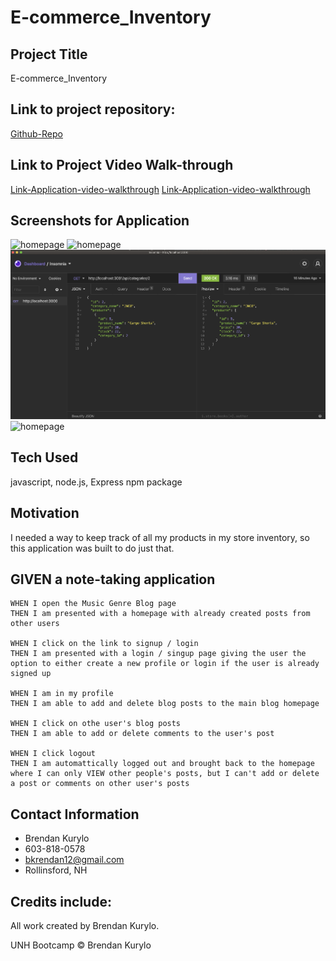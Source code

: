 # E-commerce_Inventory

## Project Title

E-commerce_Inventory

## Link to project repository:

[Github-Repo](https://github.com/Bkrendan12/E-commerce_Inventory)

## Link to Project Video Walk-through

[Link-Application-video-walkthrough](https://www.youtube.com/watch?v=GPsV2MQvBpc)
[Link-Application-video-walkthrough](https://youtu.be/GPsV2MQvBpc)

## Screenshots for Application

![homepage](https://user-images.githubusercontent.com/59030105/123862300-2dfc5c80-d8f6-11eb-85e9-0a74d7650822.png)
![homepage](/Users/brendankurbkylo/Desktop/Homework/Homework13/imgs/insomnia.png)
![homepage](imgs/insomnia.png)
![homepage](https://github.com/Bkrendan12/Homework13/blob/main/imgs/insomnia.png)

## Tech Used

javascript, node.js, Express npm package

## Motivation

I needed a way to keep track of all my products in my store inventory, so this application was built to do just that.

## GIVEN a note-taking application

```
WHEN I open the Music Genre Blog page
THEN I am presented with a homepage with already created posts from other users

WHEN I click on the link to signup / login
THEN I am presented with a login / singup page giving the user the option to either create a new profile or login if the user is already signed up

WHEN I am in my profile
THEN I am able to add and delete blog posts to the main blog homepage

WHEN I click on othe user's blog posts
THEN I am able to add or delete comments to the user's post

WHEN I click logout
THEN I am automattically logged out and brought back to the homepage where I can only VIEW other people's posts, but I can't add or delete a post or comments on other user's posts

```

## Contact Information

- Brendan Kurylo
- 603-818-0578
- bkrendan12@gmail.com
- Rollinsford, NH

## Credits include:

All work created by Brendan Kurylo.

UNH Bootcamp © Brendan Kurylo
